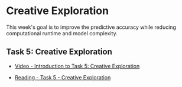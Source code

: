 # Creative Exploration

This week's goal is to improve the predictive accuracy while reducing computational runtime and model complexity.

## Task 5: Creative Exploration

- [Video - Introduction to Task 5: Creative Exploration](https://www.coursera.org/learn/data-science-project/lecture/WiUIM/introduction-to-task-5-creative-exploration)

- [Reading - Task 5 - Creative Exploration](https://www.coursera.org/learn/data-science-project/supplement/f9bdM/task-5-creative-exploration)